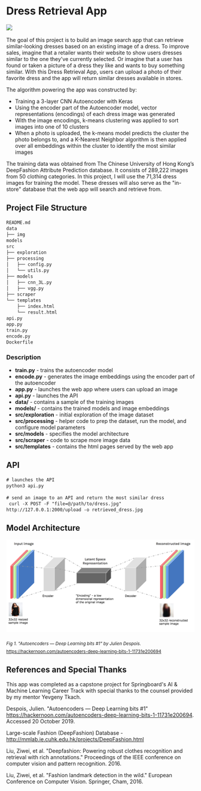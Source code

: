 # Dress Retrieval App

<img src="https://github.com/jushih/Springboard/blob/master/src/templates/webapp.png" width="700"/>

The goal of this project is to build an image search app that can retrieve similar-looking dresses based on an existing image of a dress. To improve sales, imagine that a retailer wants their website to show users dresses similar to the one they've currently selected. Or imagine that a user has found or taken a picture of a dress they like and wants to buy something similar. With this Dress Retrieval App, users can upload a photo of their favorite dress and the app will return similar dresses available in stores. 

The algorithm powering the app was constructed by:

* Training a 3-layer CNN Autoencoder with Keras
* Using the encoder part of the Autoencoder model, vector representations (encodings) of each dress image was generated
* With the image encodings, k-means clustering was applied to sort images into one of 10 clusters
* When a photo is uploaded, the k-means model predicts the cluster the photo belongs to, and a K-Nearest Neighbor algorithm is then applied over all embeddings within the cluster to identify the most similar images

The training data was obtained from The Chinese University of Hong Kong’s DeepFashion Attribute Prediction database. It consists of 289,222 images from 50 clothing categories. In this project, I will use the 71,314 dress images for training the model. These dresses will also serve as the "in-store" database that the web app will search and retrieve from.

## Project File Structure

```
README.md
data
├── img
models
src
├── exploration
├── processing
│   ├── config.py
│   └── utils.py
├── models
│   ├── cnn_3L.py
│   ├── vgg.py
├── scraper
└── templates
    ├── index.html
    └── result.html
api.py
app.py
train.py
encode.py
Dockerfile

```

### Description
* **train.py** - trains the autoencoder model
* **encode.py** - generates the image embeddings using the encoder part of the autoencoder
* **app.py** - launches the web app where users can upload an image
* **api.py** - launches the API
* **data/** - contains a sample of the training images
* **models/** - contains the trained models and image embeddings
* **src/exploration** - initial exploration of the image dataset
* **src/processing** - helper code to prep the dataset, run the model, and configure model parameters
* **src/models** - specifies the model architecture
* **src/scraper** - code to scrape more image data
* **src/templates** - contains the html pages served by the web app

## API

```
# launches the API
python3 api.py

# send an image to an API and return the most similar dress
 curl -X POST -F "file=@/path/to/dress.jpg" http://127.0.0.1:2000/upload -o retrieved_dress.jpg
```

## Model Architecture

<img src="https://github.com/jushih/Springboard/blob/master/src/templates/autoencoder.png" width="700"/>

<sub>*Fig 1. "Autoencoders — Deep Learning bits #1" by Julien Despois.* https://hackernoon.com/autoencoders-deep-learning-bits-1-11731e200694</sub>

## References and Special Thanks

This app was completed as a capstone project for Springboard's AI & Machine Learning Career Track with special thanks to the counsel provided by my mentor Yevgeny Tkach.

Despois, Julien. "Autoencoders — Deep Learning bits #1" https://hackernoon.com/autoencoders-deep-learning-bits-1-11731e200694. Accessed 20 October 2019.

Large-scale Fashion (DeepFashion) Database - http://mmlab.ie.cuhk.edu.hk/projects/DeepFashion.html

Liu, Ziwei, et al. "Deepfashion: Powering robust clothes recognition and retrieval with rich annotations." Proceedings of the IEEE conference on computer vision and pattern recognition. 2016.

Liu, Ziwei, et al. "Fashion landmark detection in the wild." European Conference on Computer Vision. Springer, Cham, 2016.

